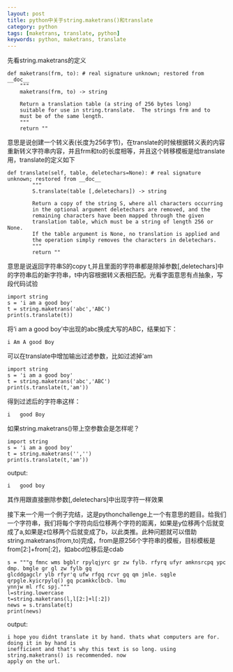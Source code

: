 ```yaml
---
layout: post
title: python中关于string.maketrans()和translate
category: python
tags: [maketrans, translate, python]
keywords: python, maketrans, translate
---
```


先看string.maketrans的定义

	def maketrans(frm, to): # real signature unknown; restored from __doc__
	    """
	    maketrans(frm, to) -> string
	    
	    Return a translation table (a string of 256 bytes long)
	    suitable for use in string.translate.  The strings frm and to
	    must be of the same length.
	    """
	    return ""

意思是说创建一个转义表(长度为256字节)，在translate的时候根据转义表的内容重新转义字符串内容，并且frm和to的长度相等，并且这个转移模板是给translate用，translate的定义如下

	def translate(self, table, deletechars=None): # real signature unknown; restored from __doc__
	        """
	        S.translate(table [,deletechars]) -> string
	        
	        Return a copy of the string S, where all characters occurring
	        in the optional argument deletechars are removed, and the
	        remaining characters have been mapped through the given
	        translation table, which must be a string of length 256 or None.
	        If the table argument is None, no translation is applied and
	        the operation simply removes the characters in deletechars.
	        """
	        return ""

意思是说返回字符串S的copy t,并且里面的字符串都是除掉参数[,deletechars]中的字符串后的新字符串，t中内容根据转义表相匹配。光看字面意思有点抽象，写段代码试验

	import string
	s = 'i am a good boy'
	t = string.maketrans('abc','ABC')
	print(s.translate(t))

将‘i am a good boy’中出现的abc换成大写的ABC，结果如下：

	i Am A good Boy

可以在translate中增加输出过滤参数，比如过滤掉‘am

	import string
	s = 'i am a good boy'
	t = string.maketrans('abc','ABC')
	print(s.translate(t,'am'))

得到过滤后的字符串这样：

	i   good Boy

如果string.maketrans()带上空参数会是怎样呢？

	import string
	s = 'i am a good boy'
	t = string.maketrans('','')
	print(s.translate(t,'am'))

output:

	i   good boy

其作用跟直接删除参数[,deletechars]中出现字符一样效果

接下来一个用一个例子完结，这是pythonchallenge上一个有意思的题目。给我们一个字符串，我们将每个字符向后位移两个字符的距离，如果是y位移两个后就变成了a,如果是z位移两个后就变成了b，以此类推。此种问题就可以借助string.maketrans(from,to)完成，from是原256个字符串的模板，目标模板是from[2:]+from[:2]，如abcd位移后是cdab

	s = """g fmnc wms bgblr rpylqjyrc gr zw fylb. rfyrq ufyr amknsrcpq ypc dmp. bmgle gr gl zw fylb gq
	glcddgagclr ylb rfyr'q ufw rfgq rcvr gq qm jmle. sqgle qrpgle.kyicrpylq() gq pcamkkclbcb. lmu
	ynnjw ml rfc spj."""
	l=string.lowercase
	t=string.maketrans(l,l[2:]+l[:2])
	news = s.translate(t)
	print(news)

output:

	i hope you didnt translate it by hand. thats what computers are for. doing it in by hand is
	inefficient and that's why this text is so long. using string.maketrans() is recommended. now
	apply on the url.



